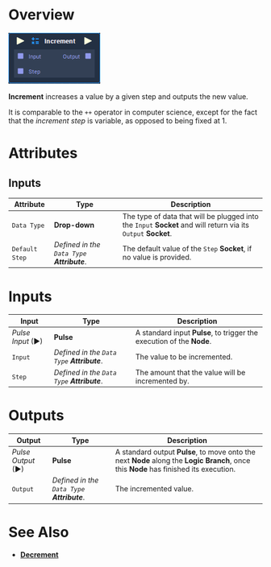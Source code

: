 # Overview

![The Increment Node.](../../.gitbook/assets/node-increment.png)

**Increment** increases a value by a given step and outputs the new value.

 It is comparable to the `++` operator in computer science, except for the fact that the *increment step* is variable, as opposed to being fixed at 1.

# Attributes

## Inputs

|Attribute|Type|Description|
|---|---|---|
|`Data Type`|**Drop-down**|The type of data that will be plugged into the `Input` **Socket** and will return via its `Output` **Socket**.|
|`Default Step`|*Defined in the `Data Type` **Attribute***.|The default value of the `Step` **Socket**, if no value is provided.|

# Inputs

|Input|Type|Description|
|---|---|---|
|*Pulse Input* (►)|**Pulse**|A standard input **Pulse**, to trigger the execution of the **Node**.|
|`Input`|*Defined in the `Data Type` **Attribute***.|The value to be incremented.|
|`Step`|*Defined in the `Data Type` **Attribute***.|The amount that the value will be incremented by.|

# Outputs

|Output|Type|Description|
|---|---|---|
|*Pulse Output* (►)|**Pulse**|A standard output **Pulse**, to move onto the next **Node** along the **Logic Branch**, once this **Node** has finished its execution.|
|`Output`|*Defined in the `Data Type` **Attribute***.|The incremented value.|

# See Also

* [**Decrement**](decrement.md)